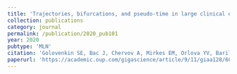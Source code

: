 ```yaml
---
title: 'Trajectories, bifurcations, and pseudo-time in large clinical datasets: applications to myocardial infarction and diabetes data'
collection: publications
category: journal
permalink: /publication/2020_pub101
year: 2020
pubtype: 'MLN'
citation: 'Golovenkin SE, Bac J, Chervov A, Mirkes EM, Orlova YV, Barillot E, Gorban AN, Zinovyev A. Trajectories, bifurcations, and pseudo-time in large clinical datasets: applications to myocardial infarction and diabetes data. Gigascience. 2020. 9(11):giaa128'
paperurl: 'https://academic.oup.com/gigascience/article/9/11/giaa128/6006352'
---
```


